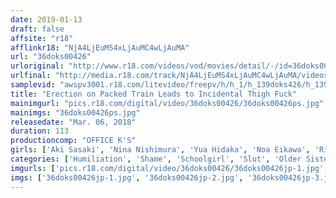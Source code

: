 ```yaml
---
date: 2019-01-13
draft: false
affsite: "r18"
afflinkr18: "NjA4LjEuMS4xLjAuMC4wLjAuMA"
url: "36doks00426"
urloriginal: "http://www.r18.com/videos/vod/movies/detail/-/id=36doks00426"
urlfinal: "http://media.r18.com/track/NjA4LjEuMS4xLjAuMC4wLjAuMA/videos/vod/movies/detail/-/id=36doks00426"
samplevid: "awspv3001.r18.com/litevideo/freepv/h/h_1/h_139doks426/h_139doks426_dmb_w.mp4"
title: "Erection on Packed Train Leads to Incidental Thigh Fuck"
mainimgurl: "pics.r18.com/digital/video/36doks00426/36doks00426ps.jpg"
mainimgs: "36doks00426ps.jpg"
releasedate: "Mar. 06, 2018"
duration: 113
productioncomp: "OFFICE K'S"
girls: ['Aki Sasaki', 'Nina Nishimura', 'Yua Hidaka', 'Noa Eikawa', 'Riko Hanasaki', 'Nami Sekine']
categories: ['Humiliation', 'Shame', 'Schoolgirl', 'Slut', 'Older Sister', 'Groping', 'Handjob', 'Hi-Def']
imgurls: ['pics.r18.com/digital/video/36doks00426/36doks00426jp-1.jpg', 'pics.r18.com/digital/video/36doks00426/36doks00426jp-2.jpg', 'pics.r18.com/digital/video/36doks00426/36doks00426jp-3.jpg', 'pics.r18.com/digital/video/36doks00426/36doks00426jp-4.jpg', 'pics.r18.com/digital/video/36doks00426/36doks00426jp-5.jpg', 'pics.r18.com/digital/video/36doks00426/36doks00426jp-6.jpg', 'pics.r18.com/digital/video/36doks00426/36doks00426jp-7.jpg', 'pics.r18.com/digital/video/36doks00426/36doks00426jp-8.jpg', 'pics.r18.com/digital/video/36doks00426/36doks00426jp-9.jpg', 'pics.r18.com/digital/video/36doks00426/36doks00426jp-10.jpg', 'pics.r18.com/digital/video/36doks00426/36doks00426jp-11.jpg', 'pics.r18.com/digital/video/36doks00426/36doks00426jp-12.jpg', 'pics.r18.com/digital/video/36doks00426/36doks00426jp-13.jpg', 'pics.r18.com/digital/video/36doks00426/36doks00426jp-14.jpg', 'pics.r18.com/digital/video/36doks00426/36doks00426jp-15.jpg', 'pics.r18.com/digital/video/36doks00426/36doks00426jp-16.jpg', 'pics.r18.com/digital/video/36doks00426/36doks00426jp-17.jpg', 'pics.r18.com/digital/video/36doks00426/36doks00426jp-18.jpg', 'pics.r18.com/digital/video/36doks00426/36doks00426jp-19.jpg', 'pics.r18.com/digital/video/36doks00426/36doks00426jp-20.jpg']
imgs: ['36doks00426jp-1.jpg', '36doks00426jp-2.jpg', '36doks00426jp-3.jpg', '36doks00426jp-4.jpg', '36doks00426jp-5.jpg', '36doks00426jp-6.jpg', '36doks00426jp-7.jpg', '36doks00426jp-8.jpg', '36doks00426jp-9.jpg', '36doks00426jp-10.jpg', '36doks00426jp-11.jpg', '36doks00426jp-12.jpg', '36doks00426jp-13.jpg', '36doks00426jp-14.jpg', '36doks00426jp-15.jpg', '36doks00426jp-16.jpg', '36doks00426jp-17.jpg', '36doks00426jp-18.jpg', '36doks00426jp-19.jpg', '36doks00426jp-20.jpg']
---
```

